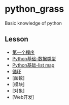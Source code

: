 # python_grass
Basic knowledge of python

## Lesson
- [第一个程序](1/helloworld.md)
- [Python基础-数据类型](2/basic.md)
- [Python基础-list map](3/list.md)
- [循环](4/for.md)
- [函数]
- [模块]
- [对象]
- [Web开发]